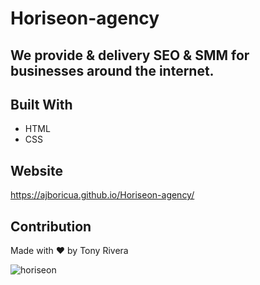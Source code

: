 # Horiseon-agency 
## We provide & delivery SEO & SMM for businesses around the internet.

## Built With
* HTML
* CSS

## Website
https://ajboricua.github.io/Horiseon-agency/

## Contribution
Made with ❤️ by Tony Rivera

![horiseon](https://user-images.githubusercontent.com/85594926/122630670-854b3300-d093-11eb-8dc4-9cb0f550bbb2.png)

